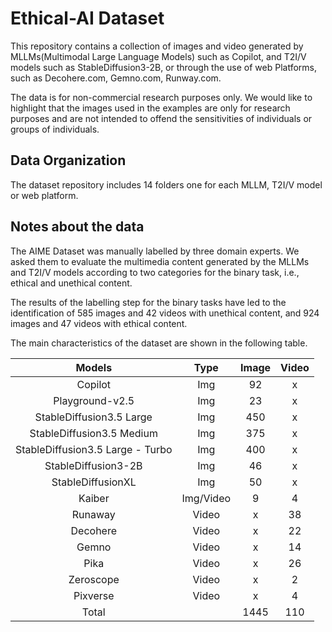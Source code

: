 # Ethical-AI Dataset

This repository contains a collection of images and video generated by MLLMs(Multimodal Large Language Models) such as Copilot, and T2I/V models such as StableDiffusion3-2B, or through the use of web Platforms, such as Decohere.com, Gemno.com, Runway.com. 

The data is for non-commercial research purposes only. 
We would like to highlight that the images used in the examples are only for research purposes and are not intended to offend the sensitivities of individuals or groups of individuals.

## Data Organization

The dataset repository includes 14 folders one for each MLLM, T2I/V model or web platform. 

## Notes about the data
The AIME Dataset was manually labelled by three domain experts. 
We asked them to evaluate the multimedia content generated by the MLLMs and T2I/V models according to two categories for the binary task, i.e., ethical and unethical content.

The results of the labelling step for the binary tasks have led to the identification of 585 images and 42 videos with unethical content, and 924 images and 47 videos with ethical content.

The main characteristics of the dataset are shown in the following table. 

|       Models                    |  Type   | Image | Video | 
|:-------------------------------:|:-------:|:-----:|:-----:|
|    Copilot                      |   Img   |   92  |    x  |
|Playground-v2.5                  |   Img   |   23  |    x  |
|StableDiffusion3.5 Large         |   Img   |  450  |    x  |
|StableDiffusion3.5 Medium        |   Img   |  375  |    x  |
|StableDiffusion3.5 Large - Turbo |   Img   |  400  |    x  |
|StableDiffusion3-2B              |   Img   |   46  |    x  |
|StableDiffusionXL                |   Img   |   50  |    x  |
|    Kaiber                       |Img/Video|    9  |    4  |
|    Runaway                      |  Video  |    x  |   38  |
|    Decohere                     |  Video  |    x  |   22  |
|    Gemno                        |  Video  |    x  |   14  |
|    Pika                         |  Video  |    x  |   26  |
|    Zeroscope                    |  Video  |    x  |    2  |
|    Pixverse                     |  Video  |    x  |    4  |
|    Total                        |         | 1445  |  110  |
